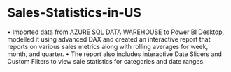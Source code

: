 # Sales-Statistics-in-US
•	Imported data from AZURE SQL DATA WAREHOUSE to Power BI Desktop, modelled it using advanced DAX and created an interactive report that reports on various sales metrics along with rolling averages for week, month, and quarter. 
•	The report also includes interactive Date Slicers and Custom Filters to view sale statistics for categories and date ranges.
